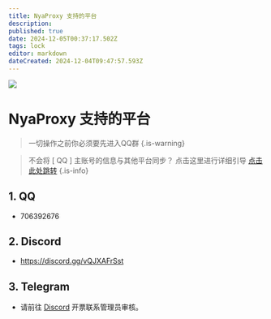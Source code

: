 ```yaml
---
title: NyaProxy 支持的平台
description: 
published: true
date: 2024-12-05T00:37:17.502Z
tags: lock
editor: markdown
dateCreated: 2024-12-04T09:47:57.593Z
---
```


![](https://img.shields.io/badge/locked-red?style=for-the-badge)
# NyaProxy 支持的平台
> 一切操作之前你必须要先进入QQ群
{.is-warning}

> 不会将 [ QQ ] 主账号的信息与其他平台同步？
点击这里进行详细引导 [点击此处跳转](https://wiki.milkawa.xyz/zh/faq/how-to-bind)
{.is-info}
## 1. QQ
- 706392676

## 2. Discord <i class="fa-brands fa-discord"></i>
- https://discord.gg/vQJXAFrSst

## 3. Telegram
- 请前往 [Discord](https://discord.gg/vQJXAFrSst) 开票联系管理员审核。